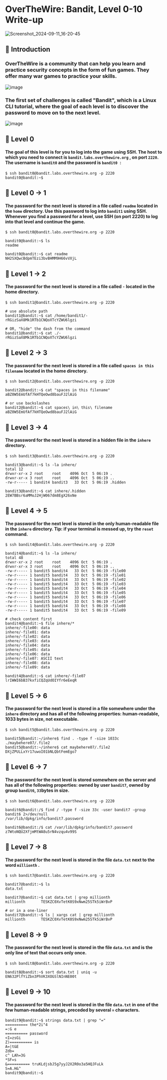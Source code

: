 # OverTheWire: Bandit, Level 0-10 Write-up
![Screenshot_2024-09-11_16-20-45](https://github.com/user-attachments/assets/320e44c1-2934-4d64-8941-6e6542ca2f54)


## :open_book: Introduction

### OverTheWire is a community that can help you learn and practice security concepts in the form of fun games. They offer many war games to practice your skills.

![image](https://user-images.githubusercontent.com/84661482/132092828-c917b13e-0df0-4052-b7a7-a7a9d7162d8f.png)

### The first set of challenges is called "Bandit", which is a Linux CLI tutorial, where the goal of each level is to discover the password to move on to the next level.

![image](https://user-images.githubusercontent.com/84661482/132092898-322b815b-674e-4dd7-a457-e824d910ae43.png)

## :triangular_flag_on_post: Level 0
#### The goal of this level is for you to log into the game using SSH. The host to which you need to connect is ``` bandit.labs.overthewire.org ``` , on port ``` 2220 ```. The username is ``` bandit0 ``` and the password is  ```bandit0 ```:

```
$ ssh bandit0@bandit.labs.overthewire.org -p 2220
bandit0@bandit:~$
```
## :triangular_flag_on_post: Level 0 → 1

#### The password for the next level is stored in a file called  ```readme``` located in the ``` home ``` directory. Use this password to log into ``` bandit1 ``` using SSH. Whenever you find a password for a level, use SSH (on port 2220) to log into that level and continue the game.

```
$ ssh bandit0@bandit.labs.overthewire.org -p 2220

bandit0@bandit:~$ ls
readme

bandit0@bandit:~$ cat readme
NH2SXQwcBdpmTEzi3bvBHMM9H66vVXjL
```
## :triangular_flag_on_post: Level 1 → 2
#### The password for the next level is stored in a file called ``` - ``` located in the home directory.
```
$ ssh bandit1@bandit.labs.overthewire.org -p 2220

# use absolute path
bandit1@bandit:~$ cat /home/bandit1/-
rRGizSaX8Mk1RTb1CNQoXTcYZWU6lgzi

# OR, "hide" the dash from the command
bandit1@bandit:~$ cat ./-
rRGizSaX8Mk1RTb1CNQoXTcYZWU6lgzi
```
## :triangular_flag_on_post: Level 2 → 3
#### The password for the next level is stored in a file called ``` spaces in this filename ``` located in the home directory.
```
$ ssh bandit2@bandit.labs.overthewire.org -p 2220

bandit2@bandit:~$ cat "spaces in this filename"
aBZ0W5EmUfAf7kHTQeOwd8bauFJ2lAiG

# or use backslashes
bandit2@bandit:~$ cat spaces\ in\ this\ filename
aBZ0W5EmUfAf7kHTQeOwd8bauFJ2lAiG
```
## :triangular_flag_on_post: Level 3 → 4
#### The password for the next level is stored in a hidden file in the ``` inhere ``` directory.
```
$ ssh bandit3@bandit.labs.overthewire.org -p 2220

bandit3@bandit:~$ ls -la inhere/
total 12
drwxr-xr-x 2 root    root    4096 Oct  5 06:19 .
drwxr-xr-x 3 root    root    4096 Oct  5 06:19 ..
-rw-r----- 1 bandit4 bandit3   33 Oct  5 06:19 .hidden

bandit3@bandit:~$ cat inhere/.hidden
2EW7BBsr6aMMoJ2HjW067dm8EgX26xNe
```
## :triangular_flag_on_post: Level 4 → 5
#### The password for the next level is stored in the only human-readable file in the ``` inhere ``` directory. Tip: if your terminal is messed up, try the ``` reset ``` command.
```
$ ssh bandit4@bandit.labs.overthewire.org -p 2220

bandit4@bandit:~$ ls -la inhere/
total 48
drwxr-xr-x 2 root    root    4096 Oct  5 06:19 .
drwxr-xr-x 3 root    root    4096 Oct  5 06:19 ..
-rw-r----- 1 bandit5 bandit4   33 Oct  5 06:19 -file00
-rw-r----- 1 bandit5 bandit4   33 Oct  5 06:19 -file01
-rw-r----- 1 bandit5 bandit4   33 Oct  5 06:19 -file02
-rw-r----- 1 bandit5 bandit4   33 Oct  5 06:19 -file03
-rw-r----- 1 bandit5 bandit4   33 Oct  5 06:19 -file04
-rw-r----- 1 bandit5 bandit4   33 Oct  5 06:19 -file05
-rw-r----- 1 bandit5 bandit4   33 Oct  5 06:19 -file06
-rw-r----- 1 bandit5 bandit4   33 Oct  5 06:19 -file07
-rw-r----- 1 bandit5 bandit4   33 Oct  5 06:19 -file08
-rw-r----- 1 bandit5 bandit4   33 Oct  5 06:19 -file09

# check content first
bandit4@bandit:~$ file inhere/*
inhere/-file00: data
inhere/-file01: data
inhere/-file02: data
inhere/-file03: data
inhere/-file04: data
inhere/-file05: data
inhere/-file06: data
inhere/-file07: ASCII text
inhere/-file08: data
inhere/-file09: data

bandit4@bandit:~$ cat inhere/-file07
lrIWWI6bB37kxfiCQZqUdOIYfr6eEeqR
```
## :triangular_flag_on_post: Level 5 → 6
#### The password for the next level is stored in a file somewhere under the ``` inhere ``` directory and has all of the following properties: human-readable, 1033 bytes in size, not executable.
```
$ ssh bandit5@bandit.labs.overthewire.org -p 2220

bandit5@bandit:~/inhere$ find . -type f -size 1033c
./maybehere07/.file2
bandit5@bandit:~/inhere$ cat maybehere07/.file2
DXjZPULLxYr17uwoI01bNLQbtFemEgo7
```
## :triangular_flag_on_post: Level 6 → 7
#### The password for the next level is stored somewhere on the server and has all of the following properties: owned by user ``` bandit7 ```, owned by group ``` bandit6 ```, ``` 33 ```bytes in size.
```
$ ssh bandit6@bandit.labs.overthewire.org -p 2220

bandit6@bandit:/$ find / -type f -size 33c -user bandit7 -group bandit6 2>/dev/null
/var/lib/dpkg/info/bandit7.password

bandit6@bandit:/$ cat /var/lib/dpkg/info/bandit7.password
z7WtoNQU2XfjmMtWA8u5rN4vzqu4v99S
```
## :triangular_flag_on_post: Level 7 → 8
#### The password for the next level is stored in the file ``` data.txt ``` next to the word ``` millionth ``` .
```
$ ssh bandit7@bandit.labs.overthewire.org -p 2220

bandit7@bandit:~$ ls
data.txt

bandit7@bandit:~$ cat data.txt | grep millionth
millionth       TESKZC0XvTetK0S9xNwm25STk5iWrBvP

# or in a one-liner
bandit7@bandit:~$ ls | xargs cat | grep millionth
millionth       TESKZC0XvTetK0S9xNwm25STk5iWrBvP
```
## :triangular_flag_on_post: Level 8 → 9
#### The password for the next level is stored in the file ``` data.txt ``` and is the only line of text that occurs only once.
```
$ ssh bandit8@bandit.labs.overthewire.org -p 2220

bandit8@bandit:~$ sort data.txt | uniq -u
EN632PlfYiZbn3PhVK3XOGSlNInNE00t
```
## :triangular_flag_on_post: Level 9 → 10
#### The password for the next level is stored in the file ``` data.txt ``` in one of the few human-readable strings, preceded by several ``` = ``` characters.
```
bandit9@bandit:~$ strings data.txt | grep "="
========== the*2i"4
=:G e
========== password
<I=zsGi
Z)========== is
A=|t&E
Zdb=
c^ LAh=3G
*SF=s
&========== truKLdjsbJ5g7yyJ2X2R0o3a5HQJFuLk
S=A.H&^
bandit9@bandit:~$
```
